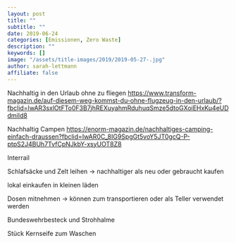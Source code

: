 ```yaml
---
layout: post
title: ""
subtitle: ""
date: 2019-06-24
categories: [Emissionen, Zero Waste]
description: ""
keywords: []
image: "/assets/title-images/2019/2019-05-27-.jpg"
author: sarah-lettmann
affiliate: false
---
```

Nachhaltig in den Urlaub ohne zu fliegen
https://www.transform-magazin.de/auf-diesem-weg-kommst-du-ohne-flugzeug-in-den-urlaub/?fbclid=IwAR3sxlOtFTo0F3B7jhREXuyahmRduhuqSmze5dtoGXoiEHxKu4eUDdmiId8

Nachhaltig Campen
https://enorm-magazin.de/nachhaltiges-camping-einfach-draussen?fbclid=IwAR0C_8IG9SpgGt5voY5JT0gcQ-P-ptpS2J4BUh7TvfCpNJkbY-xsyUOT8Z8

Interrail

Schlafsäcke und Zelt leihen -> nachhaltiger als neu oder gebraucht kaufen

lokal einkaufen in kleinen läden

Dosen mitnehmen -> können zum transportieren oder als Teller verwendet werden

Bundeswehrbesteck und Strohhalme

Stück Kernseife zum Waschen
